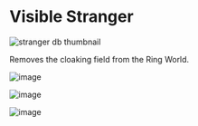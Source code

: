 # Visible Stranger

![stranger db thumbnail](https://user-images.githubusercontent.com/22628069/159168885-cb25838a-823c-4562-bc98-1ef14fc21b2a.png)

Removes the cloaking field from the Ring World.

![image](https://user-images.githubusercontent.com/22628069/159168721-9fedf3d4-3183-4e48-90f8-6ce857df4ea3.png)

![image](https://user-images.githubusercontent.com/22628069/159168757-5e605e3d-0ead-4f26-87d6-1d2ebc978e0d.png)

![image](https://user-images.githubusercontent.com/22628069/159168745-8679fc7a-18ee-401f-94a3-a70ada173669.png)

